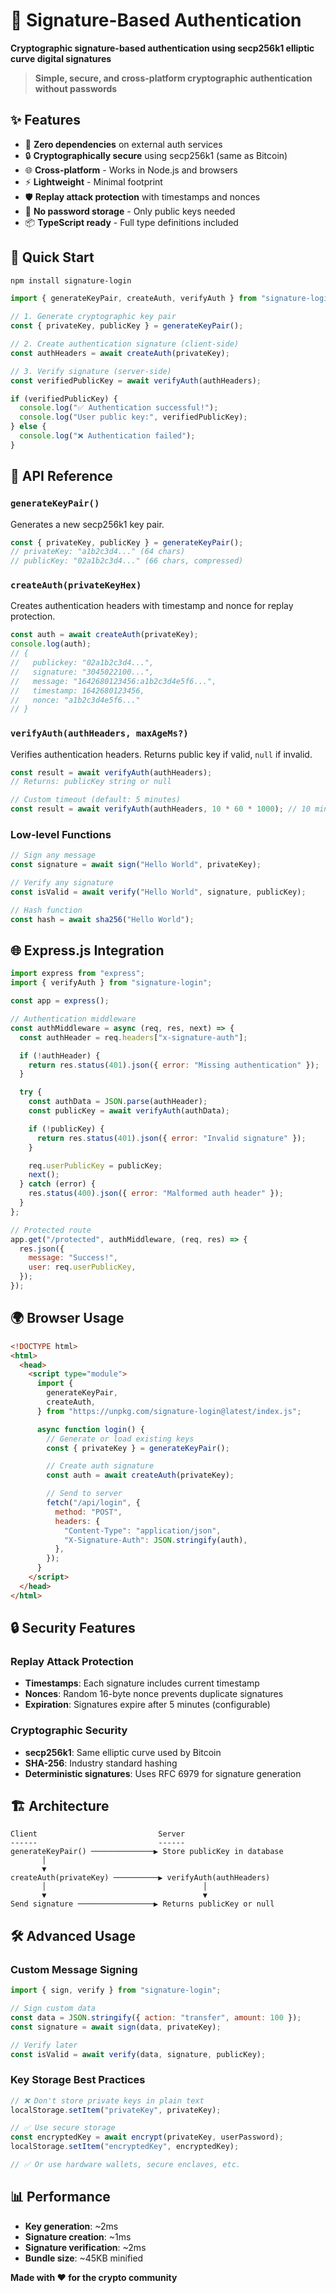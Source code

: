 # 🔐 Signature-Based Authentication

**Cryptographic signature-based authentication using secp256k1 elliptic curve digital signatures**

> **Simple, secure, and cross-platform cryptographic authentication without passwords**

## ✨ Features

- 🚀 **Zero dependencies** on external auth services
- 🔒 **Cryptographically secure** using secp256k1 (same as Bitcoin)
- 🌐 **Cross-platform** - Works in Node.js and browsers
- ⚡ **Lightweight** - Minimal footprint
- 🛡️ **Replay attack protection** with timestamps and nonces
- 🔑 **No password storage** - Only public keys needed
- 📦 **TypeScript ready** - Full type definitions included

## 🚀 Quick Start

```bash
npm install signature-login
```

```javascript
import { generateKeyPair, createAuth, verifyAuth } from "signature-login";

// 1. Generate cryptographic key pair
const { privateKey, publicKey } = generateKeyPair();

// 2. Create authentication signature (client-side)
const authHeaders = await createAuth(privateKey);

// 3. Verify signature (server-side)
const verifiedPublicKey = await verifyAuth(authHeaders);

if (verifiedPublicKey) {
  console.log("✅ Authentication successful!");
  console.log("User public key:", verifiedPublicKey);
} else {
  console.log("❌ Authentication failed");
}
```

## 📖 API Reference

### `generateKeyPair()`

Generates a new secp256k1 key pair.

```javascript
const { privateKey, publicKey } = generateKeyPair();
// privateKey: "a1b2c3d4..." (64 chars)
// publicKey: "02a1b2c3d4..." (66 chars, compressed)
```

### `createAuth(privateKeyHex)`

Creates authentication headers with timestamp and nonce for replay protection.

```javascript
const auth = await createAuth(privateKey);
console.log(auth);
// {
//   publickey: "02a1b2c3d4...",
//   signature: "3045022100...",
//   message: "1642680123456:a1b2c3d4e5f6...",
//   timestamp: 1642680123456,
//   nonce: "a1b2c3d4e5f6..."
// }
```

### `verifyAuth(authHeaders, maxAgeMs?)`

Verifies authentication headers. Returns public key if valid, `null` if invalid.

```javascript
const result = await verifyAuth(authHeaders);
// Returns: publicKey string or null

// Custom timeout (default: 5 minutes)
const result = await verifyAuth(authHeaders, 10 * 60 * 1000); // 10 minutes
```

### Low-level Functions

```javascript
// Sign any message
const signature = await sign("Hello World", privateKey);

// Verify any signature
const isValid = await verify("Hello World", signature, publicKey);

// Hash function
const hash = await sha256("Hello World");
```

## 🌐 Express.js Integration

```javascript
import express from "express";
import { verifyAuth } from "signature-login";

const app = express();

// Authentication middleware
const authMiddleware = async (req, res, next) => {
  const authHeader = req.headers["x-signature-auth"];

  if (!authHeader) {
    return res.status(401).json({ error: "Missing authentication" });
  }

  try {
    const authData = JSON.parse(authHeader);
    const publicKey = await verifyAuth(authData);

    if (!publicKey) {
      return res.status(401).json({ error: "Invalid signature" });
    }

    req.userPublicKey = publicKey;
    next();
  } catch (error) {
    res.status(400).json({ error: "Malformed auth header" });
  }
};

// Protected route
app.get("/protected", authMiddleware, (req, res) => {
  res.json({
    message: "Success!",
    user: req.userPublicKey,
  });
});
```

## 🌍 Browser Usage

```html
<!DOCTYPE html>
<html>
  <head>
    <script type="module">
      import {
        generateKeyPair,
        createAuth,
      } from "https://unpkg.com/signature-login@latest/index.js";

      async function login() {
        // Generate or load existing keys
        const { privateKey } = generateKeyPair();

        // Create auth signature
        const auth = await createAuth(privateKey);

        // Send to server
        fetch("/api/login", {
          method: "POST",
          headers: {
            "Content-Type": "application/json",
            "X-Signature-Auth": JSON.stringify(auth),
          },
        });
      }
    </script>
  </head>
</html>
```

## 🔒 Security Features

### Replay Attack Protection

- **Timestamps**: Each signature includes current timestamp
- **Nonces**: Random 16-byte nonce prevents duplicate signatures
- **Expiration**: Signatures expire after 5 minutes (configurable)

### Cryptographic Security

- **secp256k1**: Same elliptic curve used by Bitcoin
- **SHA-256**: Industry standard hashing
- **Deterministic signatures**: Uses RFC 6979 for signature generation

## 🏗️ Architecture

```
Client                           Server
------                           ------
generateKeyPair() ──────────────▶ Store publicKey in database
       │
       ▼
createAuth(privateKey) ──────────▶ verifyAuth(authHeaders)
       │                                   │
       ▼                                   ▼
Send signature ─────────────────▶ Returns publicKey or null
```

## 🛠️ Advanced Usage

### Custom Message Signing

```javascript
import { sign, verify } from "signature-login";

// Sign custom data
const data = JSON.stringify({ action: "transfer", amount: 100 });
const signature = await sign(data, privateKey);

// Verify later
const isValid = await verify(data, signature, publicKey);
```

### Key Storage Best Practices

```javascript
// ❌ Don't store private keys in plain text
localStorage.setItem("privateKey", privateKey);

// ✅ Use secure storage
const encryptedKey = await encrypt(privateKey, userPassword);
localStorage.setItem("encryptedKey", encryptedKey);

// ✅ Or use hardware wallets, secure enclaves, etc.
```

## 📊 Performance

- **Key generation**: ~2ms
- **Signature creation**: ~1ms
- **Signature verification**: ~2ms
- **Bundle size**: ~45KB minified

**Made with ❤️ for the crypto community**
